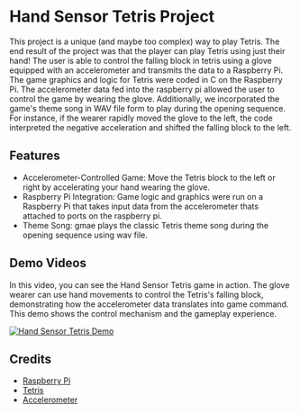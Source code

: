 # Hand Sensor Tetris Project

This project is a unique (and maybe too complex) way to play Tetris. The end result of the project was that the player can play Tetris using just their hand! The user is able to control the falling block in tetris using a glove equipped with an accelerometer and transmits the data to a Raspberry Pi. The game graphics and logic for Tetris were coded in C on the Raspberry Pi. The accelerometer data fed into the raspberry pi allowed the user to control the game by wearing the glove. Additionally, we incorporated the game's theme song in WAV file form to play during the opening sequence. For instance, if the wearer rapidly moved the glove to the left, the code interpreted the negative acceleration and shifted the falling block to the left.

## Features

- Accelerometer-Controlled Game: Move the Tetris block to the left or right by accelerating your hand wearing the glove.
- Raspberry Pi Integration: Game logic and graphics were run on a Raspberry Pi that takes input data from the accelerometer thats attached to ports on the raspberry pi.
- Theme Song: gmae plays the classic Tetris theme song during the opening sequence using wav file.

## Demo Videos

In this video, you can see the Hand Sensor Tetris game in action. The glove wearer can use hand movements to control the Tetris's falling block, demonstrating how the accelerometer data translates into game command. This demo shows the control mechanism and the gameplay experience.

[![Hand Sensor Tetris Demo](https://github.com/user-attachments/assets/2ed877f6-c5f0-4186-aea3-c5e899b5a349)](https://github.com/user-attachments/assets/2ed877f6-c5f0-4186-aea3-c5e899b5a349 "Hand Sensor Tetris Demo Video")

## Credits

- [Raspberry Pi](https://www.raspberrypi.org/)
- [Tetris](https://en.wikipedia.org/wiki/Tetris)
- [Accelerometer](https://en.wikipedia.org/wiki/Accelerometer)
